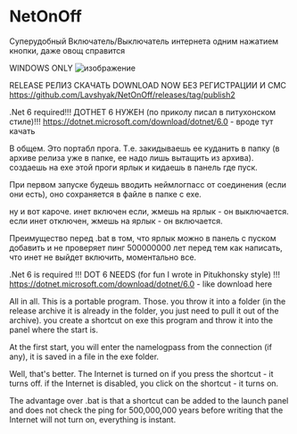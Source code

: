 # NetOnOff


Суперудобный Включатель/Выключатель интернета одним нажатием кнопки, даже овощ справится


WINDOWS ONLY
![изображение](https://user-images.githubusercontent.com/73601154/145251434-832a520a-e798-4316-b4d8-8384ee1b0330.png)

RELEASE РЕЛИЗ СКАЧАТЬ DOWNLOAD NOW БЕЗ РЕГИСТРАЦИИ И СМС
https://github.com/Lavshyak/NetOnOff/releases/tag/publish2



.Net 6 required!!! ДОТНЕТ 6 НУЖЕН (по приколу писал в питухонском стиле)!!! https://dotnet.microsoft.com/download/dotnet/6.0 - вроде тут качать


В общем.
Это портабл прога. 
Т.е. закидываешь ее куданить в папку (в архиве релиза уже в папке, ее надо лишь вытащить из архива). создаешь на exe этой проги ярлык и кидаешь в панель где пуск.


При первом запуске будешь вводить неймлогпасс от соединения (если они есть), оно сохраняется в файле в папке с exe.


ну и вот кароче. инет включен если, жмешь на ярлык - он выключается. если инет отключен, жмешь на ярлык - он включается.


Преимущество перед .bat в том, что ярлык можно в панель с пуском добавить и не проверяет пинг 500000000 лет перед тем как написать, что инет не выйдет включить, моментально все.



.Net 6 is required !!! DOT 6 NEEDS (for fun I wrote in Pitukhonsky style) !!! https://dotnet.microsoft.com/download/dotnet/6.0 - like download here


All in all.
This is a portable program.
Those. you throw it into a folder (in the release archive it is already in the folder, you just need to pull it out of the archive). you create a shortcut on exe this program and throw it into the panel where the start is.


At the first start, you will enter the namelogpass from the connection (if any), it is saved in a file in the exe folder.


Well, that's better. The Internet is turned on if you press the shortcut - it turns off. if the Internet is disabled, you click on the shortcut - it turns on.


The advantage over .bat is that a shortcut can be added to the launch panel and does not check the ping for 500,000,000 years before writing that the Internet will not turn on, everything is instant. 

